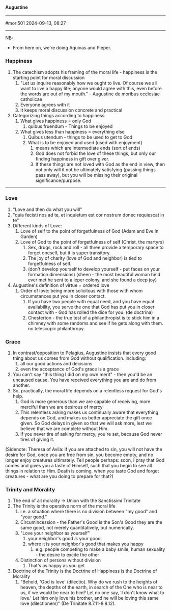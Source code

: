 #### Augustine
---
#morl501 
2024-09-13, 08:27

---
NB:
- From here on, we're doing Aquinas and Pieper.  
### Happiness
1. The catechism adopts his framing of the moral life - happiness is the starting point for moral discussion
	1.  "Let us inquire reasonably how we ought to live. Of course we all want to live a happy life; anyone would agree with this, even before the words are out of my mouth." - Augustine de moribus ecclesiae catholicae
	2. Everyone agrees with it
	3. It keeps moral discussion concrete and practical
2. Categorizing things according to happiness
	1. What gives happiness = only God
		1. quibus fruendum - Things to be enjoyed
	2. What gives less than happiness = everything else
		1. Quibus utendum - things to be used to get to God
		2. What is to be enjoyed and used (used with enjoyment)
			1. means which are intermediate ends (sort of ends)
			2. God does not forbid the love of these things, but only our finding happiness in gift over giver.
			3. If these things are not loved with God as the end in view, then not only will it not be ultimately satisfying (passing things pass away), but you will be missing their original significance/purpose.
---
### Love 
1. "Love and then do what you will"
2. "quia fecisti nos ad te, et inquietum est cor nostrum donec requiescat in te"
3. Different kinds of Love:
	1. Love of self to the point of forgetfulness of God (Adam and Eve in Garden)
	2. Love of God to the point of forgetfulness of self (Christ, the martyrs)
		1. Sex, drugs, rock and roll - all three provide a temporary space to forget oneself, but it is super transitory.
		2. The joy of charity (love of God and neighbor) is tied to forgetfulness of self.
		3. (don't develop yourself to develop yourself - put faces on your formation dimensions) (sheen - the most beautiful woman he'd ever met he sent to a leper colony, and she found a deep joy)
4. Augustine's definition of virtue = ordered love
	1. Order of love: being more solicitous with those with whom circumstances put you in closer contact.
		1. If you have two people with equal need, and you have equal availability, you serve the one that God has put you in closer contact with - God has rolled the dice for you. (de doctrina)
		2. Chesterton - the true test of a philanthropist is to stick him in a chimney with some randoms and see if he gets along with them. no telescopic philanthropy.
### Grace
1. In contrast/opposition to Pelagius, Augustine insists that every good thing about us comes from God without qualification. including:
	1. all our good actions and decisions
	2. even the acceptance of God's grace is a grace
2. You can't say "this thing I did on my own merit" - then you'd be an uncaused cause.  You have received everything you are and do from another.
3. So, practically, the moral life depends on a relentless request for God's help.
	1. God is more generous than we are capable of receiving, more merciful than we are desirous of mercy
	2. This relentless asking makes us continually aware that everything depends on God, and makes us better appreciate the gift once given.  So God delays in given so that we will ask more, lest we believe that we are complete without Him.
	3. If you never tire of asking for mercy, you're set, because God never tires of giving it.

(Sidenote: Theresa of Avila: if you are attached to sin, you will not have the desire for God, once you are free from sin, you become empty, and no longer enjoy creatures ultimately.  Tell people perhaps: soon, I pray that God comes and gives you a taste of Himself, such that you begin to see all things in relation to Him.  Death is coming, when you taste God and forget creatures - what are you doing to prepare for that?)

### Trinity and Morality
1. The end of all morality -> Union with the Sanctissimi Trinitate
2. The Trinity is the operative norm of the moral life
	1. i.e. a situation where there is no division between "my good" and "your good."
	2. Circumincession - the Father's Good is the Son's Good they are the same good, not merely quantitatively, but numerically.
	3. "Love your neighbor as yourself"
		1. your neighbor's good _is_ your good.
		2. where it is your neighbor's good that makes you happy
			1. e.g. people competing to make a baby smile, human sexuality - the desire to excite the other
	4. Distinction of persons without division
		1. That's as happy as you get
3. Doctrine of the Trinity is the Doctrine of Happiness is the Doctrine of Morality
	1. "Behold, 'God is love' (dilectio). Why do we rush to the heights of heaven, the depths of the earth, in search of the One who is near to us, if we would be near to him? Let no one say, 'I don't know what to love.' Let him only love his brother, and he will be loving this same love (dilectionem)" (De Trinitate 8.7.11-8.8.12).
